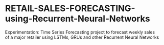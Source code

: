 # RETAIL-SALES-FORECASTING-using-Recurrent-Neural-Networks
Experimentation: Time Series Forecasting project to forecast weekly sales of a major retailer using LSTMs, GRUs and other Recurrent Neural Networks
